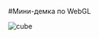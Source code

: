 #Мини-демка по WebGL

![cube](https://user-images.githubusercontent.com/2115607/55161389-7b694c80-5176-11e9-8b41-f361b2f81b9e.png)
